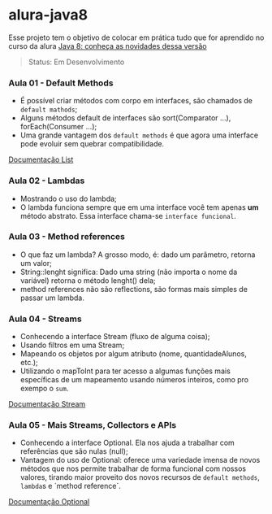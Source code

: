 # alura-java8

Esse projeto tem o objetivo de colocar em prática tudo que for aprendido no curso da alura [Java 8: conheça as novidades dessa versão](https://www.alura.com.br/curso-online-java8-lambdas)

> Status: Em Desenvolvimento

### Aula 01 - Default Methods
* É possível criar métodos com corpo em interfaces, são chamados de `default mathods`;
* Alguns métodos default de interfaces são sort(Comparator ...), forEach(Consumer ...);
* Uma grande vantagem dos `default methods` é que agora uma interface pode evoluir sem quebrar compatibilidade.

[Documentação List](https://docs.oracle.com/javase/8/docs/api/java/util/List.html)

### Aula 02 - Lambdas
* Mostrando o uso do lambda;
* O lambda funciona sempre que em uma interface você tem apenas **um** método abstrato. Essa interface chama-se ``interface funcional``.

### Aula 03 - Method references
* O que faz um lambda? A grosso modo, é: dado um parâmetro, retorna um valor;
* String::lenght significa: Dado uma string (não importa o nome da variável) retorna o método lenght() dela;
* method references não são reflections, são formas mais simples de passar um lambda.

### Aula 04 - Streams
* Conhecendo a interface Stream (fluxo de alguma coisa);
* Usando filtros em uma Stream;
* Mapeando os objetos por algum atributo (nome, quantidadeAlunos, etc.);
* Utilizando o mapToInt para ter acesso a algumas funções mais específicas de um mapeamento usando números inteiros, como pro exempo o `sum`.

[Documentação Stream](http://docs.oracle.com/javase/8/docs/api/java/util/stream/Stream.html)

### Aula 05 - Mais Streams, Collectors e APIs
* Conhecendo a interface Optional. Ela nos ajuda a trabalhar com referências que são nulas (null);
* Vantagem do uso de Optional: oferece uma variedade imensa de novos métodos que nos permite trabalhar de forma funcional com nossos valores, tirando maior proveito dos novos recursos de `default methods`, `lambda`s e ´method reference´.

[Documentação Optional](http://docs.oracle.com/javase/8/docs/api/java/util/Optional.html)
